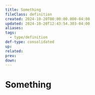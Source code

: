 ```yaml
---
title: Something
fileClass: definition
created: 2024-10-20T00:00:00.000-04:00
updated: 2024-10-20T12:43:54.303-04:00
aliases: 
tags: 
  - type/definition 
def-type: consolidated 
up: 
related: 
prev: 
down: 
---
```


# Something

 
